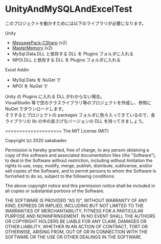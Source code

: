# UnityAndMySQLAndExcelTest

このプロジェクトを動かすためには以下のライブラリが必要になります。

Unity

- [MessagePack-CSharp](https://github.com/neuecc/MessagePack-CSharp) (v2)
- [MasterMemory](https://github.com/Cysharp/MasterMemory) (v2)
- MySql.Data.DLL と依存する DLL を Plugins フォルダに入れる
- NPOI.DLL と依存する DLL を Plugins フォルダに入れる

Excel Addin

- MySql.Data を NuGet で
- NPOI を NuGet で

Unity の Plugins に入れる DLL がわからない場合。  
VisualStudio 等で空のクラスライブラリ等のプロジェクトを作成し、参照に NuGet でダウンロードします。  
そうするとプロジェクトの packages フォルダに色々入ってきているので、各ライブラリの lib の中の良さげなバージョンの DLL を持ってきましょう。

====================
The MIT License (MIT)

Copyright (c) 2020 sakabadev

Permission is hereby granted, free of charge, to any person obtaining a copy of
this software and associated documentation files (the "Software"), to deal in
the Software without restriction, including without limitation the rights to
use, copy, modify, merge, publish, distribute, sublicense, and/or sell copies of
the Software, and to permit persons to whom the Software is furnished to do so,
subject to the following conditions:

The above copyright notice and this permission notice shall be included in all
copies or substantial portions of the Software.

THE SOFTWARE IS PROVIDED "AS IS", WITHOUT WARRANTY OF ANY KIND, EXPRESS OR
IMPLIED, INCLUDING BUT NOT LIMITED TO THE WARRANTIES OF MERCHANTABILITY, FITNESS
FOR A PARTICULAR PURPOSE AND NONINFRINGEMENT. IN NO EVENT SHALL THE AUTHORS OR
COPYRIGHT HOLDERS BE LIABLE FOR ANY CLAIM, DAMAGES OR OTHER LIABILITY, WHETHER
IN AN ACTION OF CONTRACT, TORT OR OTHERWISE, ARISING FROM, OUT OF OR IN
CONNECTION WITH THE SOFTWARE OR THE USE OR OTHER DEALINGS IN THE SOFTWARE.
